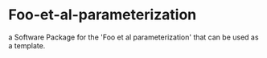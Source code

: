 # Foo-et-al-parameterization
a Software Package for the 'Foo et al parameterization' that can be used as a template.
